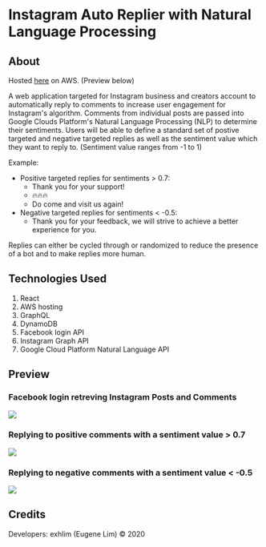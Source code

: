 # Instagram Auto Replier with Natural Language Processing

## About ##

Hosted [here](https://master.d14529d6qyf5xb.amplifyapp.com/) on AWS. (Preview below)

A web application targeted for Instagram business and creators account to automatically reply to comments to increase user engagement for Instagram's algorithm.
Comments from individual posts are passed into Google Clouds Platform's Natural Language Processing (NLP) to determine their sentiments.
Users will be able to define a standard set of postive targeted and negative targeted replies as well as the sentiment value which they want to reply to. (Sentiment value ranges from -1 to 1)

Example:
 - Positive targeted replies for sentiments > 0.7:
    - Thank you for your support!
    - 🔥🔥🔥
    - Do come and visit us again!
 - Negative targeted replies for sentiments < -0.5:
    - Thank you for your feedback, we will strive to achieve a better experience for you.

Replies can either be cycled through or randomized to reduce the presence of a bot and to make replies more human.

## Technologies Used ##

1. React
2. AWS hosting
3. GraphQL
4. DynamoDB
5. Facebook login API
6. Instagram Graph API
7. Google Cloud Platform Natural Language API

## Preview ##

### Facebook login retreving Instagram Posts and Comments ###
![](./public/login.gif)

### Replying to positive comments with a sentiment value > 0.7 ###
![](./public/positive.gif)

### Replying to negative comments with a sentiment value < -0.5 ###
![](./public/negative.gif)

## Credits ##

Developers: exhlim (Eugene Lim) © 2020